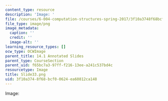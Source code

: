 ```yaml
---
content_type: resource
description: 'Image: '
file: /courses/6-004-computation-structures-spring-2017/3f10a3748f68bcf00624ea60812ca148_Slide33.png
file_type: image/png
image_metadata:
  caption: ''
  credit: ''
  image-alt: ''
learning_resource_types: []
ocw_type: OCWImage
parent_title: 14.1 Annotated Slides
parent_type: CourseSection
parent_uid: f65bc7a3-97ff-f216-13ee-a241c537bd4c
resourcetype: Image
title: Slide33.png
uid: 3f10a374-8f68-bcf0-0624-ea60812ca148
---
```

Image: 

